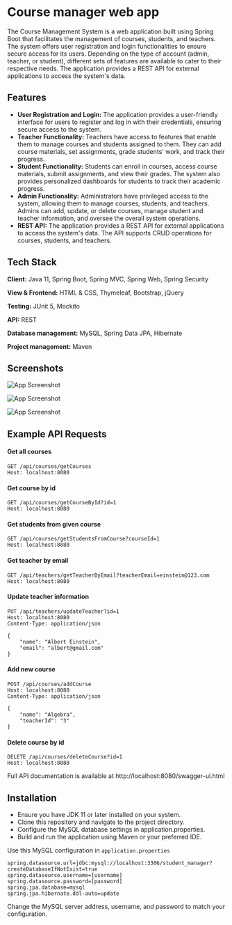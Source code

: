 
# Course manager web app

The Course Management System is a web application built using Spring Boot that facilitates the management of courses, students, and teachers. The system offers user registration and login functionalities to ensure secure access for its users. Depending on the type of account (admin, teacher, or student), different sets of features are available to cater to their respective needs.
The application provides a REST API for external applications to access the system's data. 

## Features

- **User Registration and Login:** The application provides a user-friendly interface for users to register and log in with their credentials, ensuring secure access to the system.
- **Teacher Functionality:** Teachers have access to features that enable them to manage courses and students assigned to them. They can add course materials, set assignments, grade students' work, and track their progress.
- **Student Functionality:** Students can enroll in courses, access course materials, submit assignments, and view their grades. The system also provides personalized dashboards for students to track their academic progress.
- **Admin Functionality:** Administrators have privileged access to the system, allowing them to manage courses, students, and teachers. Admins can add, update, or delete courses, manage student and teacher information, and oversee the overall system operations.
- **REST API:** The application provides a REST API for external applications to access the system's data. The API supports CRUD operations for courses, students, and teachers.


## Tech Stack

**Client:** Java 11, Spring Boot, Spring MVC, Spring Web, Spring Security

**View & Frontend:** HTML & CSS, Thymeleaf, Bootstrap, jQuery 

**Testing:** JUnit 5, Mockito

**API:** REST

**Database management:** MySQL, Spring Data JPA, Hibernate

**Project management:** Maven



## Screenshots


![App Screenshot](https://github.com/dovskyy/course-manager/assets/50681454/60542365-abfb-44c4-acef-75d3e698d277)


![App Screenshot](https://github.com/dovskyy/course-manager/assets/50681454/9924689f-191e-499a-b76e-2f72677d4938)


![App Screenshot](https://github.com/dovskyy/course-manager/assets/50681454/34fe93bc-8aaf-410f-8a43-6b4a73195208)


## Example API Requests

#### Get all courses

```http
GET /api/courses/getCourses
Host: localhost:8080
```

#### Get course by id

```http
GET /api/courses/getCourseById?id=1
Host: localhost:8080
```

#### Get students from given course

```http
GET /api/courses/getStudentsFromCourse?courseId=1
Host: localhost:8080
```

#### Get teacher by email

```http
GET /api/teachers/getTeacherByEmail?teacherEmail=einstein@123.com
Host: localhost:8080
```

#### Update teacher information

```http
PUT /api/teachers/updateTeacher?id=1
Host: localhost:8080
Content-Type: application/json

{
    "name": "Albert Einstein",
    "email": "albert@gmail.com"
}
```

#### Add new course

```http
POST /api/courses/addCourse 
Host: localhost:8080
Content-Type: application/json

{
    "name": "Algebra",
    "teacherId": "3"
}
```

#### Delete course by id

```http
DELETE /api/courses/deleteCourse?id=1
Host: localhost:8080
```

Full API documentation is available at http://localhost:8080/swagger-ui.html


## Installation

- Ensure you have JDK 11 or later installed on your system.
- Clone this repository and navigate to the project directory.
- Configure the MySQL database settings in application.properties.
- Build and run the application using Maven or your preferred IDE.

Use this MySQL configuration in ```application.properties```

```
spring.datasource.url=jdbc:mysql://localhost:3306/student_manager?createDatabaseIfNotExist=true
spring.datasource.username=[username]
spring.datasource.password=[password]
spring.jpa.database=mysql
spring.jpa.hibernate.ddl-auto=update
```

Change the MySQL server address, username, and password to match your configuration.
    
